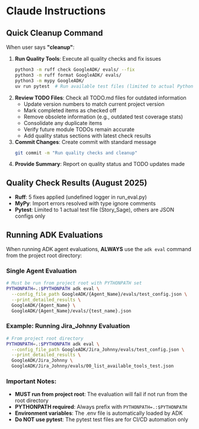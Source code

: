 # Claude Instructions

## Quick Cleanup Command

When user says **"cleanup"**: 
1. **Run Quality Tools**: Execute all quality checks and fix issues
   ```bash
   python3 -m ruff check GoogleADK/ evals/ --fix
   python3 -m ruff format GoogleADK/ evals/
   python3 -m mypy GoogleADK/
   uv run pytest  # Run available test files (limited to actual Python tests)
   ```
2. **Review TODO Files**: Check all TODO.md files for outdated information
   - Update version numbers to match current project version
   - Mark completed items as checked off
   - Remove obsolete information (e.g., outdated test coverage stats)
   - Consolidate any duplicate items
   - Verify future module TODOs remain accurate
   - Add quality status sections with latest check results
3. **Commit Changes**: Create commit with standard message
   ```bash
   git commit -m "Run quality checks and cleanup"
   ```
4. **Provide Summary**: Report on quality status and TODO updates made

## Quality Check Results (August 2025)
- **Ruff**: 5 fixes applied (undefined logger in run_eval.py)
- **MyPy**: Import errors resolved with type ignore comments  
- **Pytest**: Limited to 1 actual test file (Story_Sage), others are JSON configs only

## Running ADK Evaluations

When running ADK agent evaluations, **ALWAYS** use the `adk eval` command from the project root directory:

### Single Agent Evaluation
```bash
# Must be run from project root with PYTHONPATH set
PYTHONPATH=.:$PYTHONPATH adk eval \
  --config_file_path GoogleADK/{Agent_Name}/evals/test_config.json \
  --print_detailed_results \
  GoogleADK/{Agent_Name} \
  GoogleADK/{Agent_Name}/evals/{test_name}.json
```

### Example: Running Jira_Johnny Evaluation
```bash
# From project root directory
PYTHONPATH=.:$PYTHONPATH adk eval \
  --config_file_path GoogleADK/Jira_Johnny/evals/test_config.json \
  --print_detailed_results \
  GoogleADK/Jira_Johnny \
  GoogleADK/Jira_Johnny/evals/00_list_available_tools_test.json
```

### Important Notes:
- **MUST run from project root**: The evaluation will fail if not run from the root directory
- **PYTHONPATH required**: Always prefix with `PYTHONPATH=.:$PYTHONPATH`
- **Environment variables**: The .env file is automatically loaded by ADK
- **Do NOT use pytest**: The pytest test files are for CI/CD automation only